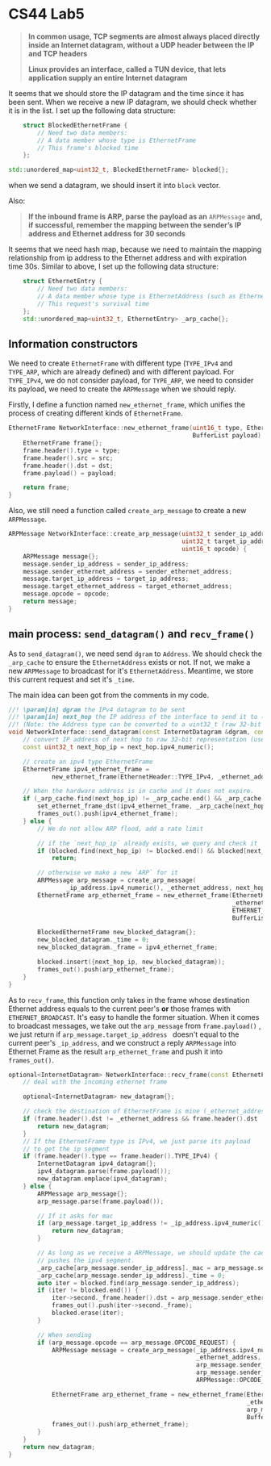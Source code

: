 # CS44 Lab5

> **In common usage, TCP segments are almost always placed directly inside an Internet datagram, without a UDP header between the IP and TCP headers**
>
> **Linux provides an interface, called a TUN device, that lets application supply an  entire Internet datagram**


It seems that we should store the IP datagram and the time since it has been sent. When we receive a new IP datagram, we should check whether it is in the list. I set up the following data structure:

```c++
    struct BlockedEthernetFrame {
        // Need two data members:
        // A data member whose type is EthernetFrame
        // This frame's blocked time
    };
```
```c++
std::unordered_map<uint32_t, BlockedEthernetFrame> blocked{};
```

when we send a datagram, we should insert it into `block` vector.

Also:

> **If the inbound frame is ARP, parse the payload as an** `ARPMessage` **and, if successful, remember the mapping between the sender’s IP address and Ethernet address for 30 seconds**

It seems that we need hash map, because we need to maintain the mapping relationship from ip address to the Ethernet address and with expiration time 30s. Similar to above, I set up the following data structure:

```c++
    struct EthernetEntry {
        // Need two data members:
        // A data member whose type is EthernetAddress (such as EthernetAddress _mac{})
        // This request's survival time
    };
    std::unordered_map<uint32_t, EthernetEntry> _arp_cache{};
```



## Information constructors

We need to create `EthernetFrame` with different type (`TYPE_IPv4` and `TYPE_ARP`, which are already defined) and with different  payload. For `TYPE_IPv4`, we do not consider payload, for `TYPE_ARP`, we need to consider its payload, we need to create the `ARPMessage` when we should reply.

Firstly, I define a function named `new_ethernet_frame`, which unifies the process of creating different kinds of `EthernetFrame`.

```c++
EthernetFrame NetworkInterface::new_ethernet_frame(uint16_t type, EthernetAddress src, EthernetAddress dst,
                                                   BufferList payload) {
    EthernetFrame frame{};
    frame.header().type = type;
    frame.header().src = src;
    frame.header().dst = dst;
    frame.payload() = payload;

    return frame;
}
```

Also, we still need a function called `create_arp_message` to create a new `ARPMessage`.

```c++
ARPMessage NetworkInterface::create_arp_message(uint32_t sender_ip_address, EthernetAddress sender_ethernet_address,
                                                uint32_t target_ip_address, EthernetAddress target_ethernet_address,
                                                uint16_t opcode) {
    ARPMessage message{};
    message.sender_ip_address = sender_ip_address;
    message.sender_ethernet_address = sender_ethernet_address;
    message.target_ip_address = target_ip_address;
    message.target_ethernet_address = target_ethernet_address;
    message.opcode = opcode;
    return message;
}
```



## main process: `send_datagram()` and `recv_frame()`

As to `send_datagram()`,  we need send `dgram` to `Address`.  We should check the `_arp_cache` to ensure the `EthernetAddress` exists or not. If not, we make a new `ARPMessage` to broadcast for it's `EthernetAddress`. Meantime, we store this current request and set it's `_time`.

The main idea can been got from the comments in my code.

```c++
//! \param[in] dgram the IPv4 datagram to be sent
//! \param[in] next_hop the IP address of the interface to send it to (typically a router or default gateway, but may also be another host if directly connected to the same network as the destination)
//! (Note: the Address type can be converted to a uint32_t (raw 32-bit IP address) with the Address::ipv4_numeric() method.)
void NetworkInterface::send_datagram(const InternetDatagram &dgram, const Address &next_hop) {
    // convert IP address of next hop to raw 32-bit representation (used in ARP header)
    const uint32_t next_hop_ip = next_hop.ipv4_numeric();

    // create an ipv4 type EthernetFrame
    EthernetFrame ipv4_ethernet_frame =
            new_ethernet_frame(EthernetHeader::TYPE_IPv4, _ethernet_address, {}, dgram.serialize());

    // When the hardware address is in cache and it does not expire.
    if (_arp_cache.find(next_hop_ip) != _arp_cache.end() && _arp_cache[next_hop_ip]._time <= 30000) {
        set_ethernet_frame_dst(ipv4_ethernet_frame, _arp_cache[next_hop_ip]._mac);
        frames_out().push(ipv4_ethernet_frame);
    } else {
        // We do not allow ARP flood, add a rate limit

        // if the `next_hop_ip` already exists, we query and check it
        if (blocked.find(next_hop_ip) != blocked.end() && blocked[next_hop_ip]._time <= 5000)
            return;

        // otherwise we make a new `ARP` for it
        ARPMessage arp_message = create_arp_message(
                _ip_address.ipv4_numeric(), _ethernet_address, next_hop_ip, {}, ARPMessage::OPCODE_REQUEST);
        EthernetFrame arp_ethernet_frame = new_ethernet_frame(EthernetHeader::TYPE_ARP,
                                                              _ethernet_address,
                                                              ETHERNET_BROADCAST,
                                                              BufferList{arp_message.serialize()});

        BlockedEthernetFrame new_blocked_datagram{};
        new_blocked_datagram._time = 0;
        new_blocked_datagram._frame = ipv4_ethernet_frame;

        blocked.insert({next_hop_ip, new_blocked_datagram});
        frames_out().push(arp_ethernet_frame);
    }
}
```

As to `recv_frame`,  this function only takes in the frame whose destination Ethernet address equals to the current peer's **or** those frames with `ETHERNET_BROADCAST`. It's easy to handle the former situation. When it comes to broadcast messages,  we take out the `arp_message` from `frame.payload()`  , we just return if `arp_message.target_ip_address ` doesn't equal to the current peer's `_ip_address`, and we construct a reply `ARPMessage` into Ethernet Frame as the result `arp_ethernet_frame` and push it into `frames_out()`.

```c++
optional<InternetDatagram> NetworkInterface::recv_frame(const EthernetFrame &frame) {
    // deal with the incoming ethernet frame

    optional<InternetDatagram> new_datagram{};

    // check the destination of EthernetFrame is mine (_ethernet_address or broadcast)
    if (frame.header().dst != _ethernet_address && frame.header().dst != ETHERNET_BROADCAST) {
        return new_datagram;
    }
    // If the EthernetFrame type is IPv4, we just parse its payload
    // to get the ip segment
    if (frame.header().type == frame.header().TYPE_IPv4) {
        InternetDatagram ipv4_datagram{};
        ipv4_datagram.parse(frame.payload());
        new_datagram.emplace(ipv4_datagram);
    } else {
        ARPMessage arp_message{};
        arp_message.parse(frame.payload());

        // If it asks for mac
        if (arp_message.target_ip_address != _ip_address.ipv4_numeric()) {
            return new_datagram;
        }

        // As long as we receive a ARPMessage, we should update the cache and
        // pushes the ipv4 segment.
        _arp_cache[arp_message.sender_ip_address]._mac = arp_message.sender_ethernet_address;
        _arp_cache[arp_message.sender_ip_address]._time = 0;
        auto iter = blocked.find(arp_message.sender_ip_address);
        if (iter != blocked.end()) {
            iter->second._frame.header().dst = arp_message.sender_ethernet_address;
            frames_out().push(iter->second._frame);
            blocked.erase(iter);
        }

        // When sending
        if (arp_message.opcode == arp_message.OPCODE_REQUEST) {
            ARPMessage message = create_arp_message(_ip_address.ipv4_numeric(),
                                                    _ethernet_address,
                                                    arp_message.sender_ip_address,
                                                    arp_message.sender_ethernet_address,
                                                    ARPMessage::OPCODE_REPLY);

            EthernetFrame arp_ethernet_frame = new_ethernet_frame(EthernetHeader::TYPE_ARP,
                                                                  _ethernet_address,
                                                                  arp_message.sender_ethernet_address,
                                                                  BufferList{message.serialize()});
            frames_out().push(arp_ethernet_frame);
        }
    }
    return new_datagram;
}
```

